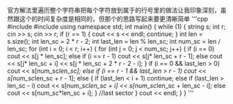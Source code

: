 官方解法里遍历整个字符串把每个字符放到属于的行号里的做法让我印象深刻，虽然跟这个的时间复杂度是相同的，但那个的思路写起来要更清晰简单
'''cpp
#include<iostream>
#include<string>
using namespace std;
int main() {
	while (1) {
		string s;
		int r;
		cin >> s;
		cin >> r;
		if (r == 1) {
			cout << s << endl;
			continue;
		}
		int len = s.size();
		int len_sc = 2 * r - 2;
		int last_len = len % len_sc;
		int num_sc = len / len_sc;
		for (int i = 0; i < r; i++) {
			for (int j = 0; j < num_sc; j++) {
				if (i == 0)
					cout << s[j * len_sc];
				else if (i == r - 1)
					cout << s[j* len_sc + r - 1];
				else
					cout << s[j* len_sc + i] << s[j * len_sc + 2 * r - 2 - i];
			}
			if (i == 0 && last_len > 0)
				cout << s[num_sc*len_sc];
			else if (i == r - 1 && last_len > r - 1)
				cout << s[num_sc*len_sc + r - 1];
			else {
				if (last_len < i + 1)
					continue;
				else if (last_len > len_sc - i)
					cout << s[num_sc*len_sc + i] << s[num_sc*len_sc + len_sc - i];
				else
					cout << s[num_sc*len_sc + i];
			}
			//last sector
		}
		cout << endl;
	}
}
'''
